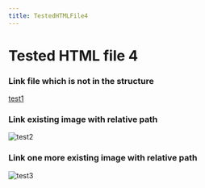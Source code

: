 ```yaml
---
title: TestedHTMLFile4
---
```

<h1>Tested HTML file 4</h1>

<h3>Link file which is not in the structure</h3>
<a href="https://github.com/gardener/gardener/blob/v1.30.0/README.md">test1</a>

<h3>Link existing image with relative path</h3>
<img title="test2" src="/__resources/gardener-docforge-logo.png">

<h3>Link one more existing image with relative path</h3>
<img title="test3" src="/__resources/gardener-docforge-logo.png">
